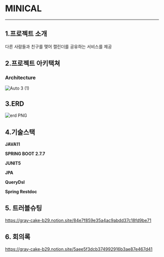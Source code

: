 # MINICAL

---

## 1.프로젝트 소개
다른 사람들과 친구를 맺어 캘린더를 공유하는 서비스를 제공



## 2.프로젝트 아키택쳐

### Architecture
![Auto 3 (1)](https://user-images.githubusercontent.com/52785761/221881591-5815e211-1fe3-431a-a056-7b86c0711be0.png)
## 3.ERD
![erd PNG](https://user-images.githubusercontent.com/52785761/219866704-6aebe409-b928-4a03-8b60-28c46bbe87bc.png)
## 4.기술스택
**JAVA11**

**SPRING BOOT 2.7.7**

**JUNIT5**

**JPA**

**QueryDsl**

**Spring Restdoc**

## 5. 트러블슈팅
https://gray-cake-b29.notion.site/84e7f859e35a4ac9abdd37c18fd9be71

## 6. 회의록
https://gray-cake-b29.notion.site/5aee5f3dcb374992916b3ae87e467d41
